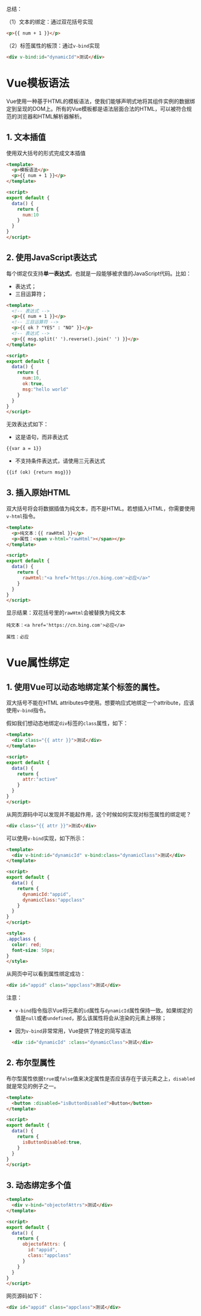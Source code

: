 总结：

（1）文本的绑定：通过双花括号实现

```html
<p>{{ num + 1 }}</p>

```

（2）标签属性的板顶：通过`v-bind`实现

```html
<div v-bind:id="dynamicId">测试</div>
```


# Vue模板语法

Vue使用一种基于HTML的模板语法，使我们能够声明式地将其组件实例的数据绑定到呈现的DOM上。所有的Vue模板都是语法层面合法的HTML，可以被符合规范的浏览器和HTML解析器解析。

## 1. 文本插值

使用双大括号的形式完成文本插值

```html
<template>
  <p>模板语法</p>
  <p>{{ num + 1 }}</p>
</template>

<script>
export default {
  data() {
    return {
      num:10
    }
  }
}
</script>
```

## 2. 使用JavaScript表达式
每个绑定仅支持**单一表达式**，也就是一段能够被求值的JavaScript代码。比如：

- 表达式；
- 三目运算符；

```html
<template>
  <!-- 表达式 -->
  <p>{{ num + 1 }}</p>
  <!-- 三目运算符 -->
  <p>{{ ok ? "YES" : "NO" }}</p>
  <!-- 表达式 -->
  <p>{{ msg.split(' ').reverse().join(' ') }}</p>
</template>

<script>
export default {
  data() {
    return {
      num:10,
      ok:true,
      msg:"hello world"
    }
  }
}
</script>
```

无效表达式如下：

- 这是语句，而非表达式

```html
{{var a = 1}}
```

- 不支持条件表达式，请使用三元表达式

```html
{{if (ok) {return msg}}}
```

## 3. 插入原始HTML

双大括号将会将数据插值为纯文本，而不是HTML。若想插入HTML，你需要使用`v-html`指令。

```html
<template>
  <p>纯文本：{{ rawHtml }}</p>
  <p>属性：<span v-html="rawHtml"></span></p>
</template>

<script>
export default {
  data() {
    return {
      rawHtml:"<a href='https://cn.bing.com'>必应</a>"
    }
  }
}
</script>
```

显示结果：双花括号里的`rawHtml`会被替换为纯文本

```
纯文本：<a href='https://cn.bing.com'>必应</a>

属性：必应
```

# Vue属性绑定

## 1. 使用Vue可以动态地绑定某个标签的属性。

双大括号不能在HTML attributes中使用。想要响应式地绑定一个attribute，应该使用`v-bind`指令。


假如我们想动态地绑定`div`标签的`class`属性，如下：

```html
<template>
  <div class="{{ attr }}">测试</div>
</template>

<script>
export default {
  data() {
    return {
      attr:"active"
    }
  }
}
</script>
```

从网页源码中可以发现并不能起作用，这个时候如何实现对标签属性的绑定呢？

```html
<div class="{{ attr }}">测试</div>
```

可以使用`v-bind`实现，如下所示：

```html
<template>
  <div v-bind:id="dynamicId" v-bind:class="dynamicClass">测试</div>
</template>

<script>
export default {
  data() {
    return {
      dynamicId:"appid",
      dynamicClass:"appclass"
    }
  }
}
</script>

<style>
.appclass {
  color: red;
  font-size: 50px;
}
</style>
```


从网页中可以看到属性绑定成功：

```html
<div id="appid" class="appclass">测试</div>
```

注意：

- `v-bind`指令指示Vue将元素的`id`属性与`dynamicId`属性保持一致。如果绑定的值是`null`或者`undefined`，那么该属性将会从渲染的元素上移除；

- 因为`v-bind`非常常用，Vue提供了特定的简写语法

```html
  <div :id="dynamicId" :class="dynamicClass">测试</div>
```

## 2. 布尔型属性

布尔型属性依据`true`或`false`值来决定属性是否应该存在于该元素之上，`disabled`就是常见的例子之一。

```html
<template>
  <button :disabled="isButtonDisabled">Button</button>
</template>

<script>
export default {
  data() {
    return {
      isButtonDisabled:true,
    }
  }
}
</script>
```

## 3. 动态绑定多个值

```html
<template>
  <div v-bind="objectofAttrs">测试</div>
</template>

<script>
export default {
  data() {
    return {
      objectofAttrs: {
        id:"appid",
        class:"appclass"
      }
    }
  }
}
</script>
```

网页源码如下：

```html
<div id="appid" class="appclass">测试</div>
```
